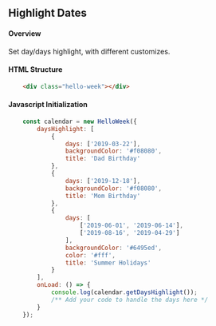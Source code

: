 ## Highlight Dates

#### Overview
Set day/days highlight, with different customizes.

#### HTML Structure
```html
    <div class="hello-week"></div>
```

#### Javascript Initialization
```js
    const calendar = new HelloWeek({
        daysHighlight: [
            {
                days: ['2019-03-22'],
                backgroundColor: '#f08080',
                title: 'Dad Birthday'
            },
            {
                days: ['2019-12-18'],
                backgroundColor: '#f08080',
                title: 'Mom Birthday'
            },
            {
                days: [
                    ['2019-06-01', '2019-06-14'],
                    ['2019-08-16', '2019-04-29']
                ],
                backgroundColor: '#6495ed',
                color: '#fff',
                title: 'Summer Holidays'
            }
        ],
        onLoad: () => {
            console.log(calendar.getDaysHighlight());
            /** Add your code to handle the days here */
        }
    });
```

